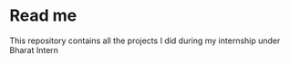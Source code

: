# Read me

This repository contains all the projects I did during my internship under Bharat Intern
